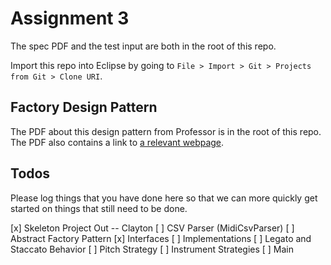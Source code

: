 # Assignment 3

The spec PDF and the test input are both in the root of this repo.

Import this repo into Eclipse by going to `File > Import > Git > Projects from Git > Clone URI`.

## Factory Design Pattern

The PDF about this design pattern from Professor is in the root of this repo. The PDF also 
contains a link to [a relevant webpage](https://refactoring.guru/design-patterns/factory-method).

## Todos

Please log things that you have done here so that we can more quickly get started on things
that still need to be done.

[x] Skeleton Project Out -- Clayton
[ ] CSV Parser (MidiCsvParser)
[ ] Abstract Factory Pattern
	[x] Interfaces
	[ ] Implementations
[ ] Legato and Staccato Behavior
[ ] Pitch Strategy
[ ] Instrument Strategies
[ ] Main

